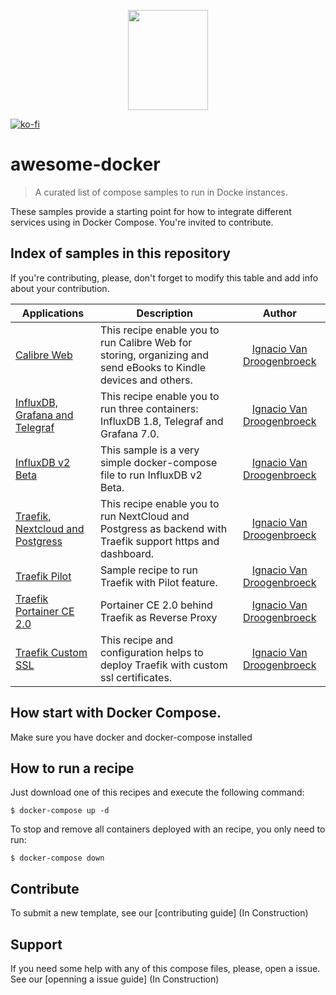 <p align="center">
  <img src="https://www.docker.com/sites/default/files/d8/styles/role_icon/public/2019-07/vertical-logo-monochromatic.png" width="128" height="160"/>
</p>

[![ko-fi](https://ko-fi.com/img/githubbutton_sm.svg)](https://ko-fi.com/B0B34N5TU)

# awesome-docker
> A curated list of compose samples to run in Docke instances.

These samples provide a starting point for how to integrate different services using in Docker Compose. You're invited to contribute.

## Index of samples in this repository
If you're contributing, please, don't forget to modify this table and add info about your contribution. 

| Applications         | Description | Author |
|----------------------|-------------|:------:|
| [Calibre Web](calibre-web/) | This recipe enable you to run Calibre Web for storing, organizing and send eBooks to Kindle devices and others. | [Ignacio Van Droogenbroeck](https://github.com/xe-nvdk) |  
| [InfluxDB, Grafana and Telegraf](telegraf-influxdb-grafana/) | This recipe enable you to run three containers: InfluxDB 1.8, Telegraf and Grafana 7.0. | [Ignacio Van Droogenbroeck](https://github.com/xe-nvdk) |  
| [InfluxDB v2 Beta](influxdbv2) | This sample is a very simple docker-compose file to run InfluxDB v2 Beta. | [Ignacio Van Droogenbroeck](https://github.com/xe-nvdk) |
| [Traefik, Nextcloud and Postgress](traefik-nextcloud-psql) | This recipe enable you to run NextCloud and Postgress as backend with Traefik support https and dashboard. | [Ignacio Van Droogenbroeck](https://github.com/xe-nvdk) |
| [Traefik Pilot](traefik-pilot) | Sample recipe to run Traefik with Pilot feature. | [Ignacio Van Droogenbroeck](https://github.com/xe-nvdk) |
| [Traefik Portainer CE 2.0](traefik-portainer2.0) | Portainer CE 2.0 behind Traefik as Reverse Proxy | [Ignacio Van Droogenbroeck](https://github.com/xe-nvdk) |
| [Traefik Custom SSL](traefik-custom-ssl) | This recipe and configuration helps to deploy Traefik with custom ssl certificates. | [Ignacio Van Droogenbroeck](https://github.com/xe-nvdk) |


## How start with Docker Compose.
Make sure you have docker and docker-compose installed

## How to run a recipe
Just download one of this recipes and execute the following command:

```
$ docker-compose up -d
```

To stop and remove all containers deployed with an recipe, you only need to run:
```
$ docker-compose down
```

## Contribute

To submit a new template, see our [contributing guide] (In Construction)

## Support

If you need some help with any of this compose files, please, open a issue. See our [openning a issue guide] (In Construction)
